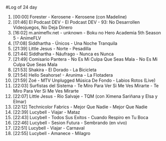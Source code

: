 #Log of 24 day

1. [00:00] Forester - Kerosene - Kerosene (con Madeline)
1. [01:46] El Podcast DEV - El Podcast DEV - 93: No Desarrollen Videojuegos, No Deja Dinero
1. [16:02] m.animeflv.net - unknown - Boku no Hero Academia 5th Season 5 - AnimeFLV
1. [17:08] Siddhartha - Únicos - Una Noche Tranquila
1. [21:39] Little Jesus - Norte - Pesadilla
1. [21:44] Siddhartha - Náufrago - Nunca es Nunca
1. [21:49] Comisario Pantera - No Es Mi Culpa Que Seas Mala - No Es Mi Culpa Que Seas Mala
1. [21:53] Shakira - El Dorado - La Bicicleta
1. [21:54] Hello Seahorse! - Arunima - La Flotadera
1. [21:59] Zoé - MTV Unplugged Música De Fondo - Labios Rotos (Live)
1. [22:03] Surfistas del Sistema - Te Miro Para Ver Si Me Ves Mirarte - Te Miro Para Ver Si Me Ves Mirarte
1. [22:07] Little Jesus - Río Salvaje - TQM (con Ximena Sariñana y Elsa y Elmar)
1. [22:12] Technicolor Fabrics - Mejor Que Nadie - Mejor Que Nadie
1. [22:39] Lucybell - Viajar - Mataz
1. [22:43] Lucybell - Todos Sus Exitos - Cuando Respiro en Tu Boca
1. [22:46] Lucybell - Sesion Futura - Sembrando (en vivo)
1. [22:51] Lucybell - Viajar - Carnaval
1. [22:55] Lucybell - Amanece - Milagro

